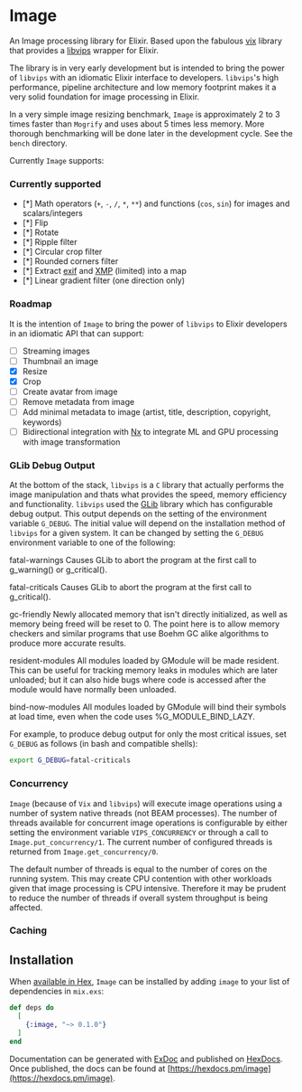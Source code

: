 # Image

An Image processing library for Elixir. Based upon the fabulous [vix](https://hex.pm/packages/vix) library that provides a [libvips](https://www.libvips.org) wrapper for Elixir.

The library is in very early development but is intended to bring the power of `libvips` with an idiomatic Elixir interface to developers. `libvips`'s high performance, pipeline architecture and low memory footprint makes it a very solid foundation for image processing in Elixir.

In a very simple image resizing benchmark, `Image` is approximately 2 to 3 times faster than `Mogrify` and uses about 5 times less memory. More thorough benchmarking will be done later in the development cycle. See the `bench` directory.

Currently `Image` supports:

### Currently supported

* [*] Math operators (`+`, `-`, `/`, `*`, `**`) and functions (`cos`, `sin`) for images and scalars/integers
* [*] Flip
* [*] Rotate
* [*] Ripple filter
* [*] Circular crop filter
* [*] Rounded corners filter
* [*] Extract [exif](https://en.wikipedia.org/wiki/Exif) and [XMP](https://www.adobe.com/products/xmp.html) (limited) into a map
* [*] Linear gradient filter (one direction only)

### Roadmap

It is the intention of `Image` to bring the power of `libvips` to Elixir developers in an idiomatic API that can support:

* [ ] Streaming images
* [ ] Thumbnail an image
* [x] Resize
* [x] Crop
* [ ] Create avatar from image
* [ ] Remove metadata from image
* [ ] Add minimal metadata to image (artist, title, description, copyright, keywords)
* [ ] Bidirectional integration with [Nx](https://hex.pm/packages/nx) to integrate ML and GPU processing with image transformation

### GLib Debug Output

At the bottom of the stack, `libvips` is a `C` library that actually performs the image manipulation and thats what provides the speed, memory efficiency and functionality. `libvips` used the [GLib](https://docs.gtk.org/glib/) library which has configurable debug output. This output depends on the setting of the environment variable `G_DEBUG`.  The initial value will depend on the installation method of `libvips` for a given system. It can be changed by setting the `G_DEBUG` environment variable to one of the following:

fatal-warnings
  Causes GLib to abort the program at the first call to g_warning() or g_critical().

fatal-criticals
  Causes GLib to abort the program at the first call to g_critical().

gc-friendly
  Newly allocated memory that isn't directly initialized, as well as
  memory being freed will be reset to 0. The point here is to allow memory
  checkers and similar programs that use Boehm GC alike algorithms to produce
  more accurate results.

resident-modules
  All modules loaded by GModule will be made resident. This can be
  useful for tracking memory leaks in modules which are later unloaded;
  but it can also hide bugs where code is accessed after the module would
  have normally been unloaded.

bind-now-modules
  All modules loaded by GModule will bind their symbols at load time,
  even when the code uses %G_MODULE_BIND_LAZY.

For example, to produce debug output for only the most critical issues, set `G_DEBUG` as follows (in bash and compatible shells):

```bash
export G_DEBUG=fatal-criticals
````

### Concurrency

`Image` (because of `Vix` and `libvips`) will execute image operations using a number of system native threads (not BEAM processes). The number of threads available for concurrent image operations is configurable by either setting the environment variable `VIPS_CONCURRENCY` or through a call to `Image.put_concurrency/1`.  The current number of configured threads is returned from `Image.get_concurrency/0`.

The default number of threads is equal to the number of cores on the running system. This may create CPU contention with other workloads given that image processing is CPU intensive.  Therefore it may be prudent to reduce the number of threads if overall system throughput is being affected.

### Caching

## Installation

When [available in Hex](https://hex.pm/packages/image), `Image` can be installed
by adding `image` to your list of dependencies in `mix.exs`:

```elixir
def deps do
  [
    {:image, "~> 0.1.0"}
  ]
end
```

Documentation can be generated with [ExDoc](https://github.com/elixir-lang/ex_doc)
and published on [HexDocs](https://hexdocs.pm). Once published, the docs can
be found at [https://hexdocs.pm/image](https://hexdocs.pm/image).


